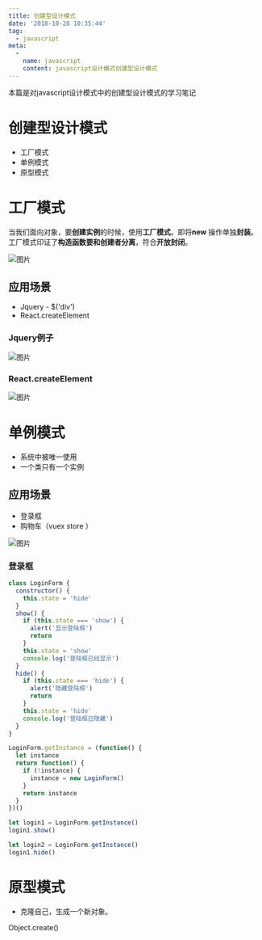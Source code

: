 ```yaml
---
title: 创建型设计模式
date: '2018-10-28 10:35:44'
tag: 
  - javascript
meta:
  -
    name: javascript
    content: javascript设计模式创建型设计模式
---
```


本篇是对javascript设计模式中的创建型设计模式的学习笔记
<!-- more -->

# 创建型设计模式

- 工厂模式
- 单例模式
- 原型模式

# 工厂模式

当我们面向对象，要**创建实例**的时候，使用**工厂模式**。即将**new** 操作单独**封装**。
工厂模式印证了**构造函数要和创建者分离**，符合**开放封闭**。

![图片](https://images-cdn.shimo.im/FTeMvE9aUdwZPhuN/工厂模式.png!thumbnail)

## 应用场景

- Jquery - $('div')
- React.createElement

### Jquery例子

![图片](https://images-cdn.shimo.im/lmlioUWyzdIEcKcB/工厂模式Jquery例子.png!thumbnail)

### React.createElement

![图片](https://images-cdn.shimo.im/Yl2cU2Xw0MoTZv4W/工厂模式react例子.png!thumbnail)

# 单例模式

- 系统中被唯一使用
- 一个类只有一个实例

## 应用场景

- 登录框
- 购物车（vuex store ）

![图片](https://images-cdn.shimo.im/twQf2FhlL20ZHmQP/单例模式1.png!thumbnail)

### 登录框

```javascript
class LoginForm {
  constructor() {
    this.state = 'hide'
  }
  show() {
    if (this.state === 'show') {
      alert('显示登陆框')
      return
    }
    this.state = 'show'
    console.log('登陆框已经显示')
  }
  hide() {
    if (this.state === 'hide') {
      alert('隐藏登陆框')
      return
    }
    this.state = 'hide'
    console.log('登陆框已隐藏')
  }
}

LoginForm.getInstance = (function() {
  let instance
  return function() {
    if (!instance) {
      instance = new LoginForm()
    }
    return instance
  }
})()

let login1 = LoginForm.getInstance()
login1.show()

let login2 = LoginForm.getInstance()
login1.hide()

```

# 原型模式

- 克隆自己，生成一个新对象。

Object.create()

